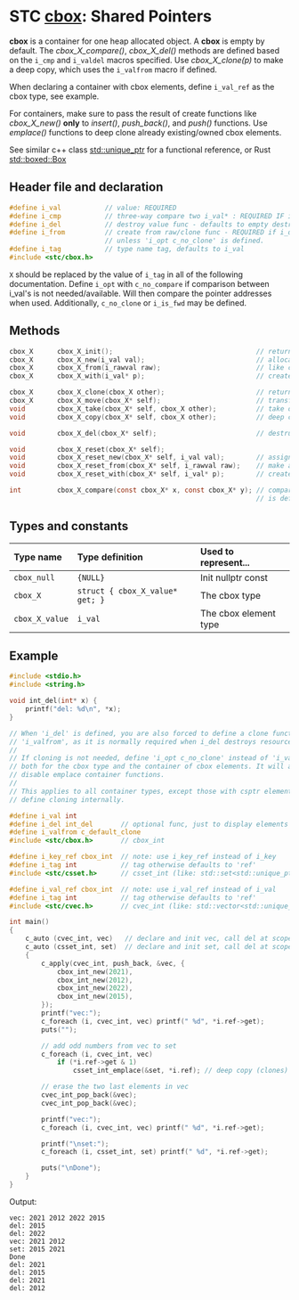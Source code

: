 # STC [cbox](../include/stc/cbox.h): Shared Pointers

**cbox** is a container for one heap allocated object. A **cbox** is empty by default.
The *cbox_X_compare()*, *cbox_X_del()* methods are defined based on the `i_cmp`
and `i_valdel` macros specified. Use *cbox_X_clone(p)* to make a deep copy, which
uses the `i_valfrom` macro if defined.

When declaring a container with cbox elements, define `i_val_ref` as the cbox type, see example.

For containers, make sure to pass the result of create functions like *cbox_X_new()* **only** to 
*insert()*, *push_back()*, and *push()* functions. Use *emplace()* functions to deep clone 
already existing/owned cbox elements.

See similar c++ class [std::unique_ptr](https://en.cppreference.com/w/cpp/memory/unique_ptr) for a functional reference, or Rust [std::boxed::Box](https://doc.rust-lang.org/std/boxed/struct.Box.html)

## Header file and declaration

```c
#define i_val           // value: REQUIRED
#define i_cmp           // three-way compare two i_val* : REQUIRED IF i_val is a non-integral type
#define i_del           // destroy value func - defaults to empty destruct
#define i_from          // create from raw/clone func - REQUIRED if i_del is defined,
                        // unless 'i_opt c_no_clone' is defined.
#define i_tag           // type name tag, defaults to i_val
#include <stc/cbox.h>    
```
`X` should be replaced by the value of `i_tag` in all of the following documentation.
Define `i_opt` with `c_no_compare` if comparison between i_val's is not needed/available. Will then
compare the pointer addresses when used. Additionally, `c_no_clone` or `i_is_fwd` may be defined.

## Methods
```c
cbox_X      cbox_X_init();                                    // return an empty cbox
cbox_X      cbox_X_new(i_val val);                            // allocate new heap object with val. Take ownership of val.
cbox_X      cbox_X_from(i_rawval raw);                        // like cbox_X_new(), but create owned value from raw.
cbox_X      cbox_X_with(i_val* p);                            // create a cbox from a pointer. Takes ownership of p.

cbox_X      cbox_X_clone(cbox_X other);                       // return deep copied clone
cbox_X      cbox_X_move(cbox_X* self);                        // transfer ownership to another cbox.
void        cbox_X_take(cbox_X* self, cbox_X other);          // take ownership of other.
void        cbox_X_copy(cbox_X* self, cbox_X other);          // deep copy to self

void        cbox_X_del(cbox_X* self);                         // destruct the contained object and free's it.

void        cbox_X_reset(cbox_X* self);   
void        cbox_X_reset_new(cbox_X* self, i_val val);        // assign new cbox with value. Takes ownership of val.
void        cbox_X_reset_from(cbox_X* self, i_rawval raw);    // make and assign new cbox from raw value. 
void        cbox_X_reset_with(cbox_X* self, i_val* p);        // create cbox with pointer p. Takes ownership of p.

int         cbox_X_compare(const cbox_X* x, const cbox_X* y); // compares pointer addresses if 'i_opt c_no_compare'
                                                              // is defined. Otherwise uses 'i_cmp' or default compare.
```
## Types and constants

| Type name          | Type definition                                               | Used to represent...     |
|:-------------------|:--------------------------------|:------------------------|
| `cbox_null`        | `{NULL}`                        | Init nullptr const      |
| `cbox_X`           | `struct { cbox_X_value* get; }` | The cbox type           |
| `cbox_X_value`     | `i_val`                         | The cbox element type   |

## Example

```c
#include <stdio.h>
#include <string.h>

void int_del(int* x) {
    printf("del: %d\n", *x);
}

// When 'i_del' is defined, you are also forced to define a clone function with
// 'i_valfrom', as it is normally required when i_del destroys resources.
//
// If cloning is not needed, define 'i_opt c_no_clone' instead of 'i_valfrom'
// both for the cbox type and the container of cbox elements. It will also 
// disable emplace container functions.
//
// This applies to all container types, except those with csptr elements, as they
// define cloning internally.

#define i_val int
#define i_del int_del       // optional func, just to display elements destroyed
#define i_valfrom c_default_clone
#include <stc/cbox.h>       // cbox_int

#define i_key_ref cbox_int  // note: use i_key_ref instead of i_key
#define i_tag int           // tag otherwise defaults to 'ref'
#include <stc/csset.h>      // csset_int (like: std::set<std::unique_ptr<int>>)

#define i_val_ref cbox_int  // note: use i_val_ref instead of i_val
#define i_tag int           // tag otherwise defaults to 'ref'
#include <stc/cvec.h>       // cvec_int (like: std::vector<std::unique_ptr<int>>)

int main()
{
    c_auto (cvec_int, vec)   // declare and init vec, call del at scope exit
    c_auto (csset_int, set)  // declare and init set, call del at scope exit
    {
        c_apply(cvec_int, push_back, &vec, {
            cbox_int_new(2021),
            cbox_int_new(2012),
            cbox_int_new(2022),
            cbox_int_new(2015),
        });
        printf("vec:");
        c_foreach (i, cvec_int, vec) printf(" %d", *i.ref->get);
        puts("");

        // add odd numbers from vec to set
        c_foreach (i, cvec_int, vec)
            if (*i.ref->get & 1)
                csset_int_emplace(&set, *i.ref); // deep copy (clones) *i.ref object

        // erase the two last elements in vec
        cvec_int_pop_back(&vec);
        cvec_int_pop_back(&vec);

        printf("vec:");
        c_foreach (i, cvec_int, vec) printf(" %d", *i.ref->get);

        printf("\nset:");
        c_foreach (i, csset_int, set) printf(" %d", *i.ref->get);

        puts("\nDone");
    }
}
```
Output:
```
vec: 2021 2012 2022 2015
del: 2015
del: 2022
vec: 2021 2012
set: 2015 2021
Done
del: 2021
del: 2015
del: 2021
del: 2012
```
